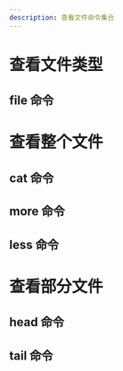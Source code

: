 ```yaml
---
description: 查看文件命令集合
---
```

# 查看文件类型

## file 命令

# 查看整个文件

## cat 命令 

## more 命令

## less 命令

# 查看部分文件

## head 命令

## tail 命令


